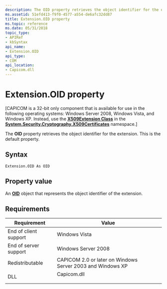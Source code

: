 ```yaml
---
description: The OID property retrieves the object identifier for the extension. This is the default property.
ms.assetid: 51efd413-f9f0-4577-a554-de6afc32dd87
title: Extension.OID property
ms.topic: reference
ms.date: 05/31/2018
topic_type:
- APIRef
- kbSyntax
api_name:
- Extension.OID
api_type:
- COM
api_location:
- Capicom.dll
---
```


# Extension.OID property

\[CAPICOM is a 32-bit only component that is available for use in the following operating systems: Windows Server 2008, Windows Vista, and Windows XP. Instead, use the [**X509Extension Class**](/dotnet/api/system.security.cryptography.x509certificates.x509extension?view=netcore-3.1) in the [**System.Security.Cryptography.X509Certificates**](/dotnet/api/system.security.cryptography.x509certificates.publickey.-ctor?view=netcore-3.1) namespace.\]

The **OID** property retrieves the object identifier for the extension. This is the default property.

## Syntax


```VB
Extension.OID As OID
```



## Property value

An [**OID**](oid.md) object that represents the object identifier of the extension.

## Requirements



| Requirement | Value |
|----------------------------------|----------------------------------------------------------------------------------------|
| End of client support<br/> | Windows Vista<br/>                                                               |
| End of server support<br/> | Windows Server 2008<br/>                                                         |
| Redistributable<br/>       | CAPICOM 2.0 or later on Windows Server 2003 and Windows XP<br/>                  |
| DLL<br/>                   | <dl> <dt>Capicom.dll</dt> </dl> |



 

 
